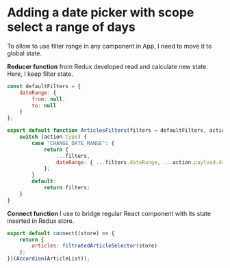 <h1>Adding a date picker with scope select a range of days</h1>

<p>To allow to use filter range in any component in App, I need to move it to global state.</p>

<b>Reducer function</b> from Redux developed read and calculate new state. Here, I keep filter state.

```javaScript
const defaultFilters = {
    dateRange: {
        from: null,
        to: null
    }
};

export default function ArticlesFilters(filters = defaultFilters, action) {
    switch (action.type) {
        case "CHANGE_DATE_RANGE": {
            return {
                ...filters,
                dateRange: { ...filters.dateRange, ...action.payload.dateRange }
            };
        }
        default:
            return filters;
    }
}

```

<b>Connect function</b> I use to bridge regular React component with its state inserted in Redux store.

```javaScript
export default connect((store) => {
    return {
        articles: filtratedArticleSelector(store)
    };
})(Accordion(ArticleList));

```
